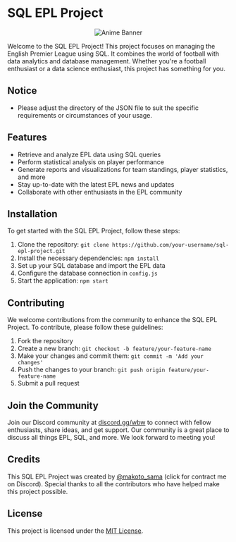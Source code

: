 # SQL EPL Project

<p align="center">
  <img src="https://i.pinimg.com/originals/15/a0/66/15a06641c2e0dcb634ad05305678995b.png" alt="Anime Banner">
</p>

Welcome to the SQL EPL Project! This project focuses on managing the English Premier League using SQL. It combines the world of football with data analytics and database management. Whether you're a football enthusiast or a data science enthusiast, this project has something for you.

## Notice

- Please adjust the directory of the JSON file to suit the specific requirements or circumstances of your usage.

## Features

- Retrieve and analyze EPL data using SQL queries
- Perform statistical analysis on player performance
- Generate reports and visualizations for team standings, player statistics, and more
- Stay up-to-date with the latest EPL news and updates
- Collaborate with other enthusiasts in the EPL community

## Installation

To get started with the SQL EPL Project, follow these steps:

1. Clone the repository: `git clone https://github.com/your-username/sql-epl-project.git`
2. Install the necessary dependencies: `npm install`
3. Set up your SQL database and import the EPL data
4. Configure the database connection in `config.js`
5. Start the application: `npm start`

## Contributing

We welcome contributions from the community to enhance the SQL EPL Project. To contribute, please follow these guidelines:

1. Fork the repository
2. Create a new branch: `git checkout -b feature/your-feature-name`
3. Make your changes and commit them: `git commit -m 'Add your changes'`
4. Push the changes to your branch: `git push origin feature/your-feature-name`
5. Submit a pull request

## Join the Community

Join our Discord community at [discord.gg/wbw](https://discord.gg/wbw) to connect with fellow enthusiasts, share ideas, and get support. Our community is a great place to discuss all things EPL, SQL, and more. We look forward to meeting you!

## Credits

This SQL EPL Project was created by [@makoto_sama](https://discord.com/users/485277325328384000) (click for contract me on Discord). Special thanks to all the contributors who have helped make this project possible.

## License

This project is licensed under the [MIT License](LICENSE).
